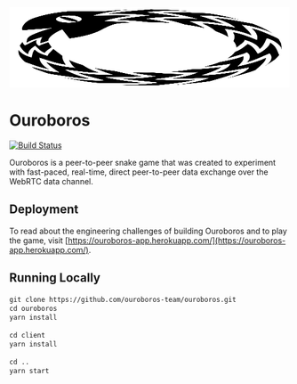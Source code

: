 <img src="/client/src/assets/images/logo.svg" width="100%" height="144">

# Ouroboros

[![Build Status](https://travis-ci.org/ouroboros-team/ouroboros.svg?branch=master)](https://travis-ci.org/ouroboros-team/ouroboros)

Ouroboros is a peer-to-peer snake game that was created to experiment with fast-paced,
real-time, direct peer-to-peer data exchange over the WebRTC data channel.

## Deployment

To read about the engineering challenges of building Ouroboros and to play the
game, visit [https://ouroboros-app.herokuapp.com/](https://ouroboros-app.herokuapp.com/).

## Running Locally

```
git clone https://github.com/ouroboros-team/ouroboros.git
cd ouroboros
yarn install

cd client
yarn install

cd ..
yarn start
```
